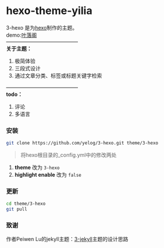 hexo-theme-yilia
================
3-hexo 是为[hexo](https://github.com/tommy351/hexo)制作的主题。  
demo:[叶落阁](http://yelog.com/)  
——————————————  
**关于主题：**

1. 极简体验      
2. 三段式设计
3. 通过文章分类、标签或标题关键字检索  

——————————————  
**todo：**

1. 评论
2. 多语言

### 安装
```bash
git clone https://github.com/yelog/3-hexo.git theme/3-hexo
```
>将hexo根目录的_config.yml中的修改两处  
1. **theme** 改为 `3-hexo`   
2. **highlight enable** 改为 `false`  

### 更新
```bash
cd theme/3-hexo
git pull
```

### 致谢
 作者Peiwen Lu的jekyll主题：[3-jekyll](https://github.com/P233/3-Jekyll)主题的设计思路
